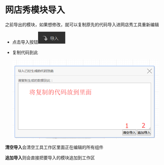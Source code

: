 # 网店秀模块导入

之前导出的模块，如果想修改，就可以复制原先的代码导入进网店秀工具重新编辑

* 点击导入按钮![](/assets/18.png)
* 复制代码到此

  ![](/assets/19.png)

**清空导入**会清空工具工作区里面正在编辑的所有组件

**追加导入**则会直接把要导入的模块追加到工作区

